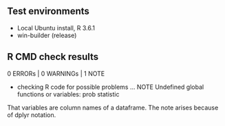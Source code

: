 ## Test environments

* Local Ubuntu install, R 3.6.1
* win-builder (release)

## R CMD check results

0 ERRORs | 0 WARNINGs | 1 NOTE

* checking R code for possible problems ... NOTE Undefined global functions or variables: prob statistic

That variables are column names of a dataframe. The note arises because of dplyr notation.


